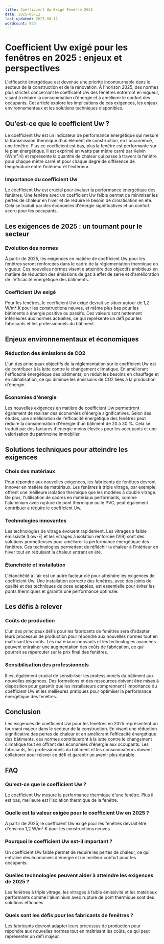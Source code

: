 ```yaml
---
title: Coefficient Uw Exigé Fenêtre 2025
date: 2025-08-12
last_updated: 2025-08-12
wordcount: 953
---
```


# Coefficient Uw exigé pour les fenêtres en 2025 : enjeux et perspectives

L'efficacité énergétique est devenue une priorité incontournable dans le secteur de la construction et de la rénovation. À l'horizon 2025, des normes plus strictes concernant le coefficient Uw des fenêtres entreront en vigueur, visant à réduire la consommation d'énergie et à améliorer le confort des occupants. Cet article explore les implications de ces exigences, les enjeux environnementaux et les solutions techniques disponibles.

## Qu'est-ce que le coefficient Uw ?

Le coefficient Uw est un indicateur de performance énergétique qui mesure la transmission thermique d'un élément de construction, en l'occurrence, une fenêtre. Plus ce coefficient est bas, plus la fenêtre est performante sur le plan énergétique. Il est exprimé en watts par mètre carré par Kelvin (W/m².K) et représente la quantité de chaleur qui passe à travers la fenêtre pour chaque mètre carré et pour chaque degré de différence de température entre l'intérieur et l'extérieur.

### Importance du coefficient Uw

Le coefficient Uw est crucial pour évaluer la performance énergétique des fenêtres. Une fenêtre avec un coefficient Uw faible permet de minimiser les pertes de chaleur en hiver et de réduire le besoin de climatisation en été. Cela se traduit par des économies d'énergie significatives et un confort accru pour les occupants.

## Les exigences de 2025 : un tournant pour le secteur

### Evolution des normes

À partir de 2025, les exigences en matière de coefficient Uw pour les fenêtres seront renforcées dans le cadre de la réglementation thermique en vigueur. Ces nouvelles normes visent à atteindre des objectifs ambitieux en matière de réduction des émissions de gaz à effet de serre et d'amélioration de l'efficacité énergétique des bâtiments.

### Coefficient Uw exigé

Pour les fenêtres, le coefficient Uw exigé devrait se situer autour de 1,2 W/m².K pour les constructions neuves, et même plus bas pour les bâtiments à énergie positive ou passifs. Ces valeurs sont nettement inférieures aux normes actuelles, ce qui représente un défi pour les fabricants et les professionnels du bâtiment.

## Enjeux environnementaux et économiques

### Réduction des émissions de CO2

L'un des principaux objectifs de la réglementation sur le coefficient Uw est de contribuer à la lutte contre le changement climatique. En améliorant l'efficacité énergétique des bâtiments, on réduit les besoins en chauffage et en climatisation, ce qui diminue les émissions de CO2 liées à la production d'énergie.

### Économies d'énergie

Les nouvelles exigences en matière de coefficient Uw permettront également de réaliser des économies d'énergie significatives. Selon des études, une amélioration de l'efficacité énergétique des fenêtres peut réduire la consommation d'énergie d'un bâtiment de 20 à 30 %. Cela se traduit par des factures d'énergie moins élevées pour les occupants et une valorisation du patrimoine immobilier.

## Solutions techniques pour atteindre les exigences

### Choix des matériaux

Pour répondre aux nouvelles exigences, les fabricants de fenêtres devront innover en matière de matériaux. Les fenêtres à triple vitrage, par exemple, offrent une meilleure isolation thermique que les modèles à double vitrage. De plus, l'utilisation de cadres en matériaux performants, comme l'aluminium avec rupture de pont thermique ou le PVC, peut également contribuer à réduire le coefficient Uw.

### Technologies innovantes

Les technologies de vitrage évoluent rapidement. Les vitrages à faible émissivité (Low-E) et les vitrages à isolation renforcée (VIR) sont des solutions prometteuses pour améliorer la performance énergétique des fenêtres. Ces technologies permettent de réfléchir la chaleur à l'intérieur en hiver tout en réduisant la chaleur entrant en été.

### Étanchéité et installation

L'étanchéité à l'air est un autre facteur clé pour atteindre les exigences de coefficient Uw. Une installation correcte des fenêtres, avec des joints de qualité et des techniques de pose adaptées, est essentielle pour éviter les ponts thermiques et garantir une performance optimale.

## Les défis à relever

### Coûts de production

L'un des principaux défis pour les fabricants de fenêtres sera d'adapter leurs processus de production pour répondre aux nouvelles normes tout en maîtrisant les coûts. Les matériaux innovants et les technologies avancées peuvent entraîner une augmentation des coûts de fabrication, ce qui pourrait se répercuter sur le prix final des fenêtres.

### Sensibilisation des professionnels

Il est également crucial de sensibiliser les professionnels du bâtiment aux nouvelles exigences. Des formations et des ressources doivent être mises à disposition pour garantir que les installateurs comprennent l'importance du coefficient Uw et les meilleures pratiques pour optimiser la performance énergétique des fenêtres.

## Conclusion

Les exigences de coefficient Uw pour les fenêtres en 2025 représentent un tournant majeur dans le secteur de la construction. En visant une réduction significative des pertes de chaleur et en améliorant l'efficacité énergétique des bâtiments, ces normes contribueront à la lutte contre le changement climatique tout en offrant des économies d'énergie aux occupants. Les fabricants, les professionnels du bâtiment et les consommateurs doivent collaborer pour relever ce défi et garantir un avenir plus durable.

## FAQ

### Qu'est-ce que le coefficient Uw ?

Le coefficient Uw mesure la performance thermique d'une fenêtre. Plus il est bas, meilleure est l'isolation thermique de la fenêtre.

### Quelle est la valeur exigée pour le coefficient Uw en 2025 ?

À partir de 2025, le coefficient Uw exigé pour les fenêtres devrait être d'environ 1,2 W/m².K pour les constructions neuves.

### Pourquoi le coefficient Uw est-il important ?

Un coefficient Uw faible permet de réduire les pertes de chaleur, ce qui entraîne des économies d'énergie et un meilleur confort pour les occupants.

### Quelles technologies peuvent aider à atteindre les exigences de 2025 ?

Les fenêtres à triple vitrage, les vitrages à faible émissivité et les matériaux performants comme l'aluminium avec rupture de pont thermique sont des solutions efficaces.

### Quels sont les défis pour les fabricants de fenêtres ?

Les fabricants devront adapter leurs processus de production pour répondre aux nouvelles normes tout en maîtrisant les coûts, ce qui peut représenter un défi majeur.